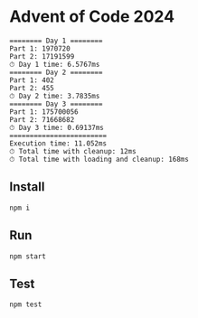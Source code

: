 # Advent of Code 2024

```
======== Day 1 ========
Part 1: 1970720
Part 2: 17191599
⏱ Day 1 time: 6.5767ms
======== Day 2 ========
Part 1: 402
Part 2: 455
⏱ Day 2 time: 3.7835ms
======== Day 3 ========
Part 1: 175700056
Part 2: 71668682
⏱ Day 3 time: 0.69137ms
========================
Execution time: 11.052ms
⏱ Total time with cleanup: 12ms
⏱ Total time with loading and cleanup: 168ms
```

## Install

```
npm i
```

## Run

```
npm start
```

## Test

```
npm test
```
